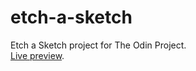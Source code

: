 # etch-a-sketch

Etch a Sketch project for The Odin Project.  
[Live preview](https://qhungg289.github.io/etch-a-sketch/).
